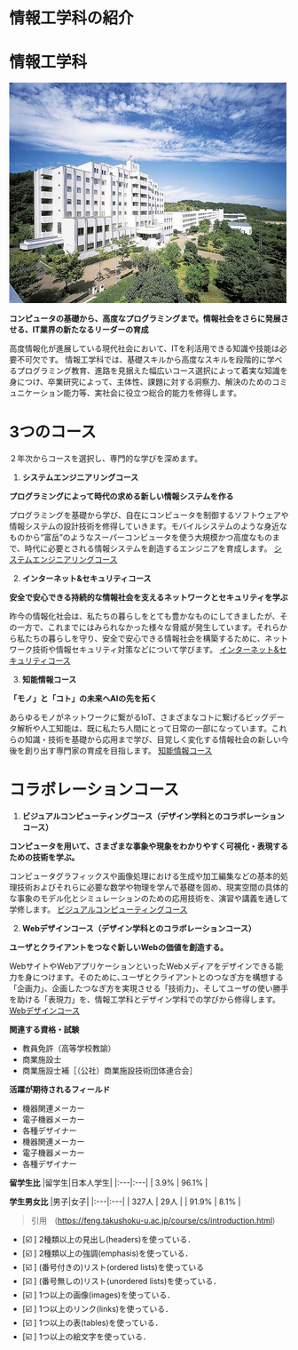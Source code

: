 # 情報工学科の紹介
<!-- Markdown記法を使って学科の紹介ページを作る -->
# 情報工学科

![Takushoku University](hachioji.jpg "八王子国際キャンパス")

**コンピュータの基礎から、高度なプログラミングまで。情報社会をさらに発展させる、IT業界の新たなるリーダーの育成**

高度情報化が進展している現代社会において、ITを利活用できる知識や技能は必要不可欠です。
情報工学科では、基礎スキルから高度なスキルを段階的に学べるプログラミング教育、進路を見据えた幅広いコース選択によって着実な知識を身につけ、卒業研究によって、主体性、課題に対する洞察力、解決のためのコミュニケーション能力等、実社会に役立つ総合的能力を修得します。

# 3つのコース

２年次からコースを選択し、専門的な学びを深めます。

1. **システムエンジニアリングコース**

**プログラミングによって時代の求める新しい情報システムを作る**

プログラミングを基礎から学び、自在にコンピュータを制御するソフトウェアや情報システムの設計技術を修得していきます。モバイルシステムのような身近なものから“富岳”のようなスーパーコンピュータを使う大規模かつ高度なものまで、時代に必要とされる情報システムを創造するエンジニアを育成します。
[システムエンジニアリングコース](https://feng.takushoku-u.ac.jp/composition/cs.html#anchor01)


2. **インターネット&セキュリティコース**

**安全で安心できる持続的な情報社会を支えるネットワークとセキュリティを学ぶ**

昨今の情報化社会は、私たちの暮らしをとても豊かなものにしてきましたが、その一方で、これまでにはみられなかった様々な脅威が発生しています。それらから私たちの暮らしを守り、安全で安心できる情報社会を構築するために、ネットワーク技術や情報セキュリティ対策などについて学びます。
[インターネット&セキュリティコース](https://feng.takushoku-u.ac.jp/composition/cs.html#anchor02)

3. **知能情報コース**

**「モノ」と「コト」の未来へAIの先を拓く**

あらゆるモノがネットワークに繋がるIoT、さまざまなコトに繋げるビッグデータ解析や人工知能は、既に私たち人間にとって日常の一部になっています。これらの知識・技術を基礎から応用まで学び、目覚しく変化する情報社会の新しい今後を創り出す専門家の育成を目指します。
[知能情報コース](https://feng.takushoku-u.ac.jp/composition/cs.html#anchor03)

# コラボレーションコース

1. **ビジュアルコンピューティングコース（デザイン学科とのコラボレーションコース）**

**コンピュータを用いて、さまざまな事象や現象をわかりやすく可視化・表現するための技術を学ぶ。**

コンピュータグラフィックスや画像処理における生成や加工編集などの基本的処理技術およびそれらに必要な数学や物理を学んで基礎を固め、現実空間の具体的な事象のモデル化とシミュレーションのための応用技術を、演習や講義を通して学修します。
[ビジュアルコンピューティングコース](https://feng.takushoku-u.ac.jp/composition/collaboration.html#anchor03)

2. **Webデザインコース（デザイン学科とのコラボレーションコース）**

**ユーザとクライアントをつなぐ新しいWebの価値を創造する。**

WebサイトやWebアプリケーションといったWebメディアをデザインできる能力を身につけます。そのために､ユーザとクライアントとのつなぎ方を構想する「企画力」、企画したつなぎ方を実現させる「技術力」、そしてユーザの使い勝手を助ける「表現力」を、情報工学科とデザイン学科での学びから修得します。
[Webデザインコース](https://feng.takushoku-u.ac.jp/composition/collaboration.html#anchor04)

**関連する資格・試験**
- 教員免許（高等学校教諭）
- 商業施設士
- 商業施設士補［（公社）商業施設技術団体連合会］

**活躍が期待されるフィールド**
- 機器関連メーカー
- 電子機器メーカー
- 各種デザイナー
- 機器関連メーカー
- 電子機器メーカー
- 各種デザイナー

**留学生比**
|留学生|日本人学生|
|:---|:---|
| 3.9% | 96.1% |

**学生男女比**
|男子|女子|
|:---|:---|
| 327人 | 29人 |
| 91.9% | 8.1% |

> 引用　(https://feng.takushoku-u.ac.jp/course/cs/introduction.html)






<!-- この部分より上に記述を追加して下のチェックボックスで確認する -->
- [:ballot_box_with_check: ] 2種類以上の見出し(headers)を使っている．
- [:ballot_box_with_check: ] 2種類以上の強調(emphasis)を使っている．
- [:ballot_box_with_check: ] (番号付きの)リスト(ordered lists)を使っている
- [:ballot_box_with_check: ] (番号無しの)リスト(unordered lists)を使っている．
- [:ballot_box_with_check: ] 1つ以上の画像(images)を使っている．
- [:ballot_box_with_check: ] 1つ以上のリンク(links)を使っている．
- [:ballot_box_with_check: ] 1つ以上の表(tables)を使っている．
- [:ballot_box_with_check: ] 1つ以上の絵文字を使っている．
